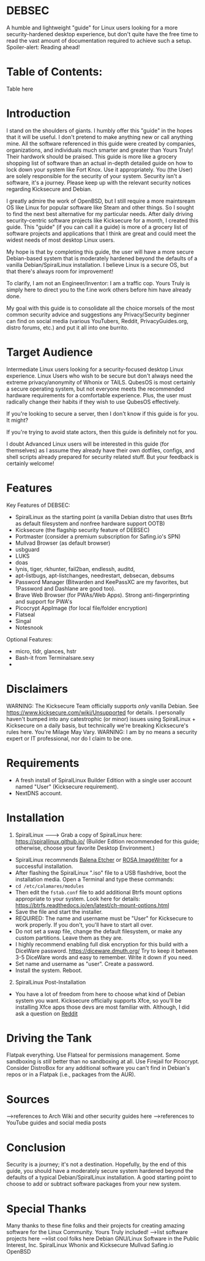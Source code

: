# DEBSEC
A humble and lightweight "guide" for Linux users looking for a more security-hardened desktop experience, but don't quite have the free time to read the vast amount of documentation required to achieve such a setup. Spoiler-alert: Reading ahead!

# Table of Contents:

Table here


# Introduction
I stand on the shoulders of giants. I humbly offer this "guide" in the hopes that it will be useful. I don't pretend to make anything new or call anything mine. All the software referenced in this guide were created by companies, organizations, and individuals much smarter and greater than Yours Truly! Their hardwork should be praised. This guide is more like a grocery shopping list of software than an actual in-depth detailed guide on how to lock down your system like Fort Knox. Use it appropriately. You (the User) are solely responsible for the security of your system. Security isn't a software, it's a journey. Please keep up with the relevant security notices regarding Kicksecure and Debian.

I greatly admire the work of OpenBSD, but I still require a more maintsream OS like Linux for popular software like Steam and other things. So I sought to find the next best alternative for my particular needs. After daily driving security-centric software projects like Kicksecure for a month, I created this guide. This "guide" (if you can call it a guide) is more of a grocery list of software projects and applications that I think are great and could meet the widest needs of most desktop Linux users.

My hope is that by completing this guide, the user will have a more secure Debian-based system that is moderately hardened beyond the defaults of a vanilla Debian/SpiralLinux installation. I believe Linux is a secure OS, but that there's always room for improvement!

To clarify, I am not an Engineer/Inventor: I am a traffic cop. Yours Truly is simply here to direct you to the f.ine work others before him have already done.

My goal with this guide is to consolidate all the choice morsels of the most common security advice and suggestions any Privacy/Security beginner can find on social media (various YouTubers, Reddit, PrivacyGuides.org, distro forums, etc.) and put it all into one burrito.  

# Target Audience
Intermediate Linux users looking for a security-focused desktop Linux experience. Linux Users who wish to be secure but don't always need the extreme privacy/anonymity of Whonix or TAILS. QubesOS is most certainly a secure operating system, but not everyone meets the recommended hardware requirements for a comfortable experience. Plus, the user must radically change their habits if they wish to use QubesOS effectively.

If you're looking to secure a server, then I don't know if this guide is for you. It might?

If you're trying to avoid state actors, then this guide is definitely not for you.

I doubt Advanced Linux users will be interested in this guide (for themselves) as I assume they already have their own dotfiles, configs, and shell scripts already prepared for security related stuff. But your feedback is certainly welcome!

# Features
Key Features of DEBSEC:
- SpiralLinux as the starting point (a vanilla Debian distro that uses Btrfs as default filesystem and nonfree hardware support OOTB)
- Kicksecure (the flagship security feature of DEBSEC) 
- Portmaster (consider a premium subscription for Safing.io's SPN)
- Mullvad Browser (as default browser)
- usbguard
- LUKS
- doas
- lynis, tiger, rkhunter, fail2ban, endlessh, auditd, 
- apt-listbugs, apt-listchanges, needrestart, debsecan, debsums
- Password Manager (Bitwarden and KeePassXC are my favorites, but 1Password and Dashlane are good too).
- Brave Web Browser (for PWAs/Web Apps). Strong anti-fingerprinting and support for PWA's
- Picocrypt AppImage (for local file/folder encryption)
- Flatseal
- Singal
- Notesnook

Optional Features:
- micro, tldr, glances, hstr
- Bash-it from Terminalsare.sexy
- 

# Disclaimers
WARNING:  The Kicksecure Team officially supports *only* vanilla Debian. See https://www.kicksecure.com/wiki/Unsupported for details.  I personally haven't bumped into any catestrophic (or minor) issues using SpiralLinux + Kicksecure on a daily basis, but technically we're breaking Kicksecure's rules here. You're Milage May Vary.
WARNING:  I am by no means a security expert or IT professional, nor do I claim to be one.

# Requirements
- A fresh install of SpiralLinux Builder Edition with a single user account named "User" (Kicksecure requirement).
- NextDNS account.

# Installation

1. SpiralLinux 
---> Grab a copy of SpiralLinux here: https://spirallinux.github.io/ (Builder Edition recommended for this guide; otherwise, choose your favorite Desktop Environment.)
- SpiralLinux recommends [Balena Etcher](https://etcher.balena.io) or [ROSA ImageWriter](http://wiki.rosalab.com/en/index.php/ROSA_ImageWriter) for a successful installation.
- After flashing the SpiralLinux ".iso" file to a USB flashdrive, boot the installation media.  Open a Terminal and type these commands:
- `cd /etc/calamares/modules`
- Then edit the `fstab.conf` file to add additional Btrfs mount options appropriate to your system. Look here for details: https://btrfs.readthedocs.io/en/latest/ch-mount-options.html
- Save the file and start the installer. 
- REQUIRED: The name and username must be "User" for Kicksecure to work properly. If you don't, you'll have to start all over.
- Do not set a swap file, change the default filesystem, or make any custom partitions. Leave them as they are.
- I highly recommend enabling full disk encryption for this build with a DiceWare password. https://diceware.dmuth.org/  Try to keep it between 3-5 DiceWare words and easy to remember. Write it down if you need.
- Set name and username as "user". Create a password.
- Install the system. Reboot.

2. SpiralLinux Post-Installation
- You have a lot of freedom from here to choose what kind of Debian system you want. Kicksecure officially supports Xfce, so you'll be installing Xfce apps those devs are most familiar with. Although, I did ask a question on [Reddit](https://www.reddit.com/r/Kicksecure/comments/129tsn6/debian_xfce_vs_kicksecure_xfce)


# Driving the Tank
Flatpak everything. Use Flatseal for permissions management. Some sandboxing is *still* better than no sandboxing at all. Use Firejail for Picocrypt. Consider DistroBox for any additional software you can't find in Debian's repos or in a Flatpak (i.e., packages from the AUR).

# Sources
-->references to Arch Wiki and other security guides here
-->references to YouTube guides and social media posts
  
# Conclusion
Security is a journey; it's not a destination. Hopefully, by the end of this guide, you should have a moderately secure system hardened beyond the defaults of a typical Debian/SpiralLinux installation. A good starting point to choose to add or subtract software packages from your new system.

# Special Thanks
Many thanks to these fine folks and their projects for creating amazing software for the Linux Community. Yours Truly included!
-->list software projects here
-->list cool folks here
Debian GNU/Linux
Software in the Public Interest, Inc.
SpiralLinux
Whonix and Kicksecure
Mullvad
Safing.io
OpenBSD
